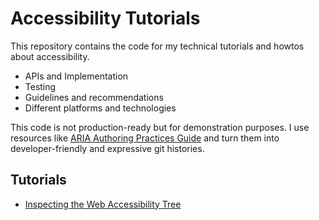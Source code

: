 # Accessibility Tutorials

This repository contains the code for my technical tutorials and howtos about accessibility.

- APIs and Implementation
- Testing
- Guidelines and recommendations
- Different platforms and technologies

This code is not production-ready but for demonstration purposes.
I use resources like [ARIA Authoring Practices Guide][apg] and turn them into developer-friendly and expressive git histories.

## Tutorials

- [Inspecting the Web Accessibility Tree](tree/web_a11y_tree)

[apg]: https://www.w3.org/WAI/ARIA/apg/
